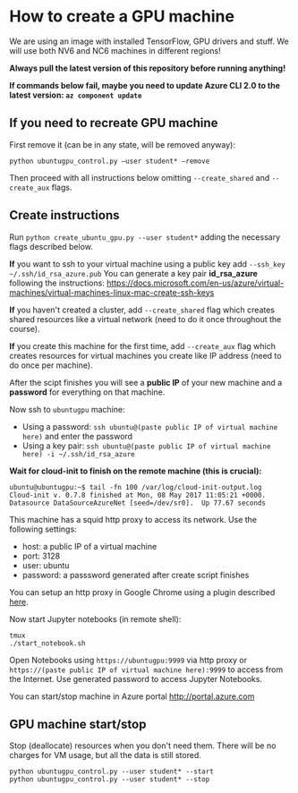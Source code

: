# How to create a GPU machine

We are using an image with installed TensorFlow, GPU drivers and stuff.
We will use both NV6 and NC6 machines in different regions!

**Always pull the latest version of this repository before running anything!**

**If commands below fail, maybe you need to update Azure CLI 2.0 to the latest version: `az component update`**


## If you need to recreate GPU machine

First remove it (can be in any state, will be removed anyway):
```
python ubuntugpu_control.py —user student* —remove
```

Then proceed with all instructions below omitting `--create_shared` and `--create_aux` flags.

## Create instructions

Run `python create_ubuntu_gpu.py --user student*` adding the necessary flags described below.

**If** you want to ssh to your virtual machine using a public key add `--ssh_key ~/.ssh/id_rsa_azure.pub`
You can generate a key pair **id_rsa_azure** following the instructions:
https://docs.microsoft.com/en-us/azure/virtual-machines/virtual-machines-linux-mac-create-ssh-keys

**If** you haven't created a cluster, add `--create_shared` flag which creates shared resources like a virtual network (need to do it once throughout the course).

**If** you create this machine for the first time, add `--create_aux` flag which creates resources for virtual machines you create like IP address (need to do once per machine).

After the scipt finishes you will see a **public IP** of your new machine and a **password** for everything on that machine.

Now ssh to `ubuntugpu` machine:
- Using a password: `ssh ubuntu@(paste public IP of virtual machine here)` and enter the password
- Using a key pair: `ssh ubuntu@(paste public IP of virtual machine here) -i ~/.ssh/id_rsa_azure`

**Wait for cloud-init to finish on the remote machine (this is crucial):**
```
ubuntu@ubuntugpu:~$ tail -fn 100 /var/log/cloud-init-output.log
Cloud-init v. 0.7.8 finished at Mon, 08 May 2017 11:05:21 +0000. Datasource DataSourceAzureNet [seed=/dev/sr0].  Up 77.67 seconds
```

This machine has a squid http proxy to access its network. Use the following settings:
- host: a public IP of a virtual machine
- port: 3128
- user: ubuntu
- password: a passsword generated after create script finishes

You can setup an http proxy in Google Chrome using a plugin described [here](SETUP_PROXY.md).

Now start Jupyter notebooks (in remote shell):
```
tmux
./start_notebook.sh
```

Open Notebooks using `https://ubuntugpu:9999` via http proxy or `https://(paste public IP of virtual machine here):9999` to access from the Internet.
Use generated password to access Jupyter Notebooks.

You can start/stop machine in Azure portal http://portal.azure.com

## GPU machine start/stop

Stop (deallocate) resources when you don't need them.
There will be no charges for VM usage, but all the data is still stored.

```
python ubuntugpu_control.py --user student* --start
python ubuntugpu_control.py --user student* --stop
```